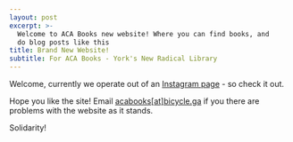 ```yaml
---
layout: post
excerpt: >-
  Welcome to ACA Books new website! Where you can find books, and
  do blog posts like this
title: Brand New Website!
subtitle: For ACA Books - York's New Radical Library
---
```


Welcome, currently we operate out of an [Instagram page](https://instagram.com/{{site.instagram}}) - so check it out.

Hope you like the site! Email [acabooks[at]bicycle.ga](mailto:acabooksNOSPAM@bicycle.ga) if you there are
problems with the website as it stands.

Solidarity!
